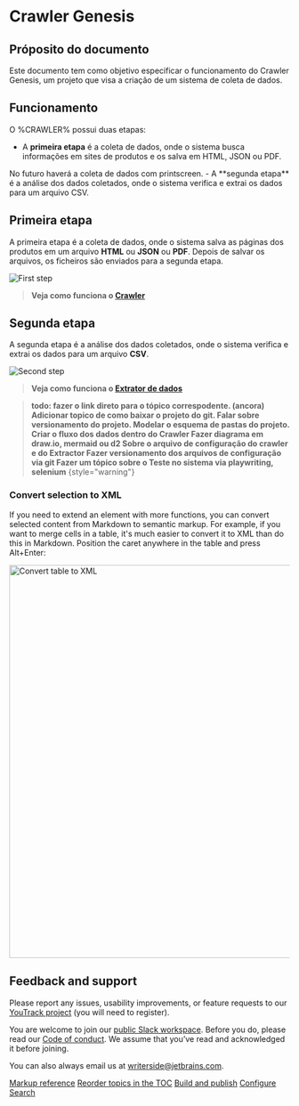 # Crawler Genesis

<!--Writerside adds this topic when you create a new documentation project.
You can use it as a sandbox to play with Writerside features, and remove it from the TOC when you don't need it anymore.-->

## Próposito do documento

 Este documento tem como objetivo especificar o funcionamento do Crawler Genesis, um projeto que visa a criação de um sistema de coleta de dados.

## Funcionamento

O %CRAWLER% possui duas etapas: 
- A **primeira etapa** é a coleta de dados, onde o sistema busca informações em sites de produtos e os salva em <tooltip term="HTML">HTML</tooltip>, <tooltip term="JSON">JSON</tooltip> ou <tooltip term="PDF">PDF</tooltip>.
<note>
    No futuro haverá a coleta de dados com printscreen.
</note>
- A **segunda etapa** é a análise dos dados coletados, onde o sistema verifica e extrai os dados para um arquivo CSV.

## Primeira etapa
    
A primeira etapa é a coleta de dados, onde o sistema salva as páginas dos produtos em um arquivo **<tooltip term="HTML">HTML</tooltip>** ou **<tooltip term="JSON">JSON</tooltip>** ou **<tooltip term="PDF">PDF</tooltip>**. Depois de salvar os arquivos, os ficheiros são enviados para a segunda etapa.

<img src="Crawler_genesis-Primeira Etapa.png" alt="First step" border-effect="line" title="First Step"/>

> **Veja como funciona o [Crawler](How-to-works.md#crawler)**

## Segunda etapa

A segunda etapa é a análise dos dados coletados, onde o sistema verifica e extrai os dados para um arquivo **CSV**.

<img src="Crawler_genesis-Segunda Etapa.png" alt="Second step" border-effect="line" title="Second Step"/>



> **Veja como funciona o [Extrator de dados](How-to-works.md#extractor)**

> **todo: fazer o link direto para o tópico correspodente. 
> (ancora) Adicionar topico de como baixar o projeto do git. 
> Falar sobre versionamento do projeto. 
> Modelar o esquema de pastas do projeto.
> Criar o fluxo dos dados dentro do Crawler
> Fazer diagrama em draw.io, mermaid ou d2
> Sobre o arquivo de configuração do crawler e do Extractor
> Fazer versionamento dos arquivos de configuração via git
> Fazer um tópico sobre o Teste no sistema via playwriting, selenium**
{style="warning"}

### Convert selection to XML
If you need to extend an element with more functions, you can convert selected content from Markdown to semantic markup.
For example, if you want to merge cells in a table, it's much easier to convert it to XML than do this in Markdown.
Position the caret anywhere in the table and press <shortcut>Alt+Enter</shortcut>:

<img src="convert_table_to_xml.png" alt="Convert table to XML" width="706" border-effect="line"/>

## Feedback and support
Please report any issues, usability improvements, or feature requests to our
<a href="https://youtrack.jetbrains.com/newIssue?project=WRS">YouTrack project</a>
(you will need to register).

You are welcome to join our
<a href="https://jb.gg/WRS_Slack">public Slack workspace</a>.
Before you do, please read our [Code of conduct](https://plugins.jetbrains.com/plugin/20158-writerside/docs/writerside-code-of-conduct.html).
We assume that you’ve read and acknowledged it before joining.

You can also always email us at [writerside@jetbrains.com](mailto:writerside@jetbrains.com).

<seealso>
    <category ref="wrs">
        <a href="https://plugins.jetbrains.com/plugin/20158-writerside/docs/markup-reference.html">Markup reference</a>
        <a href="https://plugins.jetbrains.com/plugin/20158-writerside/docs/manage-table-of-contents.html">Reorder topics in the TOC</a>
        <a href="https://plugins.jetbrains.com/plugin/20158-writerside/docs/local-build.html">Build and publish</a>
        <a href="https://plugins.jetbrains.com/plugin/20158-writerside/docs/configure-search.html">Configure Search</a>
    </category>
</seealso>